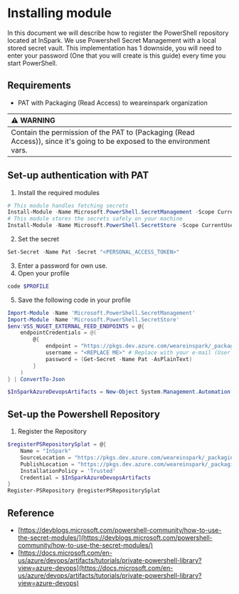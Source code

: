 # Installing module
In this document we will describe how to register the PowerShell repository located at InSpark.
We use Powershell Secret Management with a local stored secret vault. This implementation has 1 downside, you will need to enter your password (One that you will create is this guide) every time you start PowerShell.
## Requirements
- PAT with Packaging (Read Access) to weareinspark organization

| :warning: WARNING                                                                                                       |
| :---------------------------------------------------------------------------------------------------------------------- |
| Contain the permission of the PAT to (Packaging (Read Access)), since it's going to be exposed to the environment vars. |

## Set-up authentication with PAT
1. Install the required modules
```powershell
# This module handles fetching secrets
Install-Module -Name Microsoft.PowerShell.SecretManagement -Scope CurrentUser -Repository PSGallery -Force
# This module stores the secrets safely on your machine
Install-Module -Name Microsoft.PowerShell.SecretStore -Scope CurrentUser -Repository PSGallery -Force
```
2. Set the secret
```powershell
Set-Secret -Name Pat -Secret "<PERSONAL_ACCESS_TOKEN>"
```
3. Enter a password for own use.
4. Open your profile
```powershell
code $PROFILE
```
5. Save the following code in your profile
```powershell
Import-Module -Name 'Microsoft.PowerShell.SecretManagement'
Import-Module -Name 'Microsoft.PowerShell.SecretStore'
$env:VSS_NUGET_EXTERNAL_FEED_ENDPOINTS = @{
    endpointCredentials = @(
        @{
            endpoint = "https://pkgs.dev.azure.com/weareinspark/_packaging/powershell/nuget/v2"
            username = "<REPLACE ME>" # Replace with your e-mail (User Principal Name)
            password = (Get-Secret -Name Pat -AsPlainText)
        }
    )
} | ConvertTo-Json

$InSparkAzureDevopsArtifacts = New-Object System.Management.Automation.PSCredential("<REPLACE ME>", (Get-Secret -Name Pat)) # Replace with your e-mail (User Principal Name)
```
## Set-up the Powershell Repository
1. Register the Repository
```powershell
$registerPSRepositorySplat = @{
    Name = "InSpark"
    SourceLocation = "https://pkgs.dev.azure.com/weareinspark/_packaging/powershell/nuget/v2"
    PublishLocation = "https://pkgs.dev.azure.com/weareinspark/_packaging/powershell/nuget/v2"
    InstallationPolicy = 'Trusted'
    Credential = $InSparkAzureDevopsArtifacts
}
Register-PSRepository @registerPSRepositorySplat
```
## Reference
- [https://devblogs.microsoft.com/powershell-community/how-to-use-the-secret-modules/](https://devblogs.microsoft.com/powershell-community/how-to-use-the-secret-modules/)
- [https://docs.microsoft.com/en-us/azure/devops/artifacts/tutorials/private-powershell-library?view=azure-devops](https://docs.microsoft.com/en-us/azure/devops/artifacts/tutorials/private-powershell-library?view=azure-devops)
